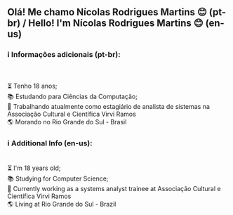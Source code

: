 ## Olá! Me chamo Nícolas Rodrigues Martins 😊 (pt-br) /  Hello! I'm Nícolas Rodrigues Martins 😊 (en-us)

### ℹ️ Informações adicionais (pt-br):
<br><br>
⏳ Tenho 18 anos; <br>
📚 Estudando para Ciências da Computação; <br>
🪪 Trabalhando atualmente como estagiário de analista de sistemas na Associação Cultural e Científica Virvi Ramos <br>
🌎 Morando no Rio Grande do Sul - Brasil <br>

### ℹ️ Additional Info (en-us): <br><br>

⏳ I'm 18 years old; <br>
📚 Studying for Computer Science; <br>
🪪 Currently working as a systems analyst trainee at Associação Cultural e Científica Virvi Ramos <br>
🌎 Living at Rio Grande do Sul - Brazil

